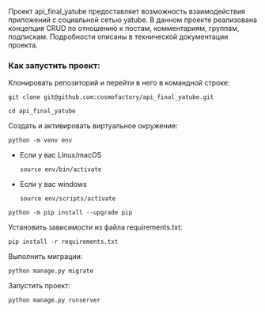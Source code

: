 Проект api_final_yatube предоставляет возможность взаимодействия приложений с социальной сетью yatube. В данном проекте реализована концепция CRUD по отношению к постам, комментариям, группам, подпискам. Подробности описаны в технической документации проекта.

### Как запустить проект:

Клонировать репозиторий и перейти в него в командной строке:

```
git clone git@github.com:cosmofactory/api_final_yatube.git
```

```
cd api_final_yatube
```

Cоздать и активировать виртуальное окружение:

```
python -m venv env
```

* Если у вас Linux/macOS

    ```
    source env/bin/activate
    ```

* Если у вас windows

    ```
    source env/scripts/activate
    ```

```
python -m pip install --upgrade pip
```

Установить зависимости из файла requirements.txt:

```
pip install -r requirements.txt
```

Выполнить миграции:

```
python manage.py migrate
```

Запустить проект:

```
python manage.py runserver
```
